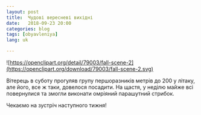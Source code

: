 ```yaml
---
layout: post
title:  Чудові вересневі вихідні
date:   2018-09-23 20:00
categories: blog
tags: [obyavleniya]
lang: uk

---
```

![https://openclipart.org/detail/79003/fall-scene-2](https://openclipart.org/download/79003/fall-scene-2.svg)

Вітерець в суботу прогуляв групу першоразників метрів до 200 у літаку,
але його, все ж таки, довелося посадити. На щастя, у неділю майже всі
повернулися та змогли виконати омріяний парашутний стрибок.

Чекаємо на зустріч наступного тижня!
